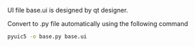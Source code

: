 UI file base.ui is designed by qt designer.

Convert to .py file automatically using the following command
```bash
pyuic5 -o base.py base.ui
```